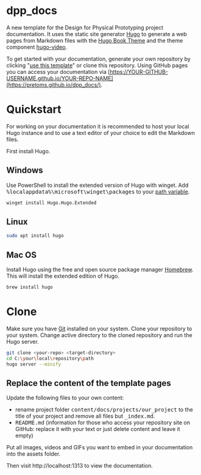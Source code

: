 # dpp_docs

A new template for the Design for Physical Prototyping project documentation.
It uses the static site generator [Hugo](https://gohugo.io/) to generate a web pages from Markdown files with the [Hugo Book Theme](https://github.com/alex-shpak/hugo-book) and the theme component [hugo-video](https://github.com/martignoni/hugo-video).

To get started with your documentation, generate your own repository by clicking "[use this template]" or clone this repository.
Using GitHub pages you can access your documentation via [https://YOUR-GITHUB-USERNAME.github.io/YOUR-REPO-NAME](https://pretoms.github.io/dpp_docs/).

# Quickstart

For working on your documentation it is recommended to host your local Hugo instance and to use a text editor of your choice to edit the Markdown files.

First install Hugo.

## Windows

Use PowerShell to install the extended version of Hugo with winget. Add <kbd>%localappdata%\microsoft\winget\packages</kbd> to your [path variable](https://windowsloop.com/how-to-add-to-windows-path/).

```bash
winget install Hugo.Hugo.Extended
```

## Linux

```bash
sudo apt install hugo
```

## Mac OS

Install Hugo using the free and open source package manager [Homebrew](https://brew.sh/). This will install the extended edition of Hugo.

```bash
brew install hugo
```

# Clone

Make sure you have [Git](https://git-scm.com/) installed on your system.
Clone your repository to your system.
Change active directory to the cloned repository and run the Hugo server.

```bash
git clone <your-repo> <target-directory>
cd C:\your\local\repository\path
hugo server --minify
```

## Replace the content of the template pages

Update the following files to your own content:

- rename project folder <kbd>content/docs/projects/our_project</kbd> to the title of your project and remove all files but <kbd>\_index.md</kbd>.
- <kbd>README.md</kbd> (information for those who access your repository site on GitHub: replace it with your text or just delete content and leave it empty)

Put all images, videos and GIFs you want to embed in your documentation into the assets folder.

Then visit http://localhost:1313 to view the documentation.

[use this template]: https://github.com/pretoms/dpp_docs/generate
